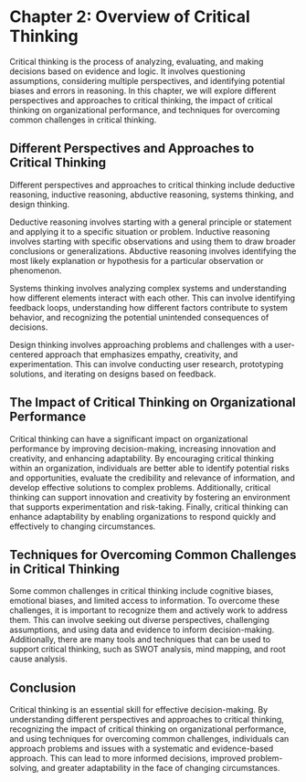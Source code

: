 Chapter 2: Overview of Critical Thinking
========================================

Critical thinking is the process of analyzing, evaluating, and making decisions based on evidence and logic. It involves questioning assumptions, considering multiple perspectives, and identifying potential biases and errors in reasoning. In this chapter, we will explore different perspectives and approaches to critical thinking, the impact of critical thinking on organizational performance, and techniques for overcoming common challenges in critical thinking.

Different Perspectives and Approaches to Critical Thinking
----------------------------------------------------------

Different perspectives and approaches to critical thinking include deductive reasoning, inductive reasoning, abductive reasoning, systems thinking, and design thinking.

Deductive reasoning involves starting with a general principle or statement and applying it to a specific situation or problem. Inductive reasoning involves starting with specific observations and using them to draw broader conclusions or generalizations. Abductive reasoning involves identifying the most likely explanation or hypothesis for a particular observation or phenomenon.

Systems thinking involves analyzing complex systems and understanding how different elements interact with each other. This can involve identifying feedback loops, understanding how different factors contribute to system behavior, and recognizing the potential unintended consequences of decisions.

Design thinking involves approaching problems and challenges with a user-centered approach that emphasizes empathy, creativity, and experimentation. This can involve conducting user research, prototyping solutions, and iterating on designs based on feedback.

The Impact of Critical Thinking on Organizational Performance
-------------------------------------------------------------

Critical thinking can have a significant impact on organizational performance by improving decision-making, increasing innovation and creativity, and enhancing adaptability. By encouraging critical thinking within an organization, individuals are better able to identify potential risks and opportunities, evaluate the credibility and relevance of information, and develop effective solutions to complex problems. Additionally, critical thinking can support innovation and creativity by fostering an environment that supports experimentation and risk-taking. Finally, critical thinking can enhance adaptability by enabling organizations to respond quickly and effectively to changing circumstances.

Techniques for Overcoming Common Challenges in Critical Thinking
----------------------------------------------------------------

Some common challenges in critical thinking include cognitive biases, emotional biases, and limited access to information. To overcome these challenges, it is important to recognize them and actively work to address them. This can involve seeking out diverse perspectives, challenging assumptions, and using data and evidence to inform decision-making. Additionally, there are many tools and techniques that can be used to support critical thinking, such as SWOT analysis, mind mapping, and root cause analysis.

Conclusion
----------

Critical thinking is an essential skill for effective decision-making. By understanding different perspectives and approaches to critical thinking, recognizing the impact of critical thinking on organizational performance, and using techniques for overcoming common challenges, individuals can approach problems and issues with a systematic and evidence-based approach. This can lead to more informed decisions, improved problem-solving, and greater adaptability in the face of changing circumstances.
